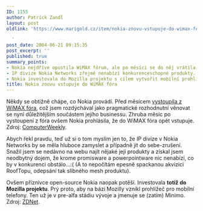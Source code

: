 ```yaml
---
ID: 1155
author: Patrick Zandl
layout: post
oldlink: 'https://www.marigold.cz/item/nokia-znovu-vstupuje-do-wimax-fora

  '
post_date: 2004-06-21 09:15:35
post_excerpt: ''
published: true
summary_points:
- Nokia nejdříve opustila WiMAX fórum, ale po měsíci se do něj vrátila.
- IP divize Nokia Networks zřejmě nenabízí konkurenceschopné produkty.
- Nokia investovala do Mozilla projektu s cílem vytvořit mobilní prohlížeč Minimo.
title: Nokia znovu vstupuje do WiMAX fóra
---
```


<p>
Někdy se obtížně chápe, co Nokia provádí. Před měsícem <a href="/?itemid=1040">vystoupila z WiMAX fóra</a>, což jsem rozdýchával jako pragmatické rozhodnutní věnovat se nyní důležitějším součástem jejího businessu. Zhruba měsíc po vystoupení z fóra ovšem Nokia prohlásila, že do WiMAX fóra opět vstupuje. Zdroj: <a href="http://www.computerweekly.com/articles/article.asp?liArticleID=131392&#038;liArticleTypeID=1&#038;liCategoryID=1&#038;liChannelID=7&#038;liFlavourID=1&#038;sSearch=&#038;nPage=1">ComputerWeekly</a>.</p>
<p>
Abych řekl pravdu, teď už si o tom myslím jen to, že IP divize v Nokia Networks by se měla hluboce zamyslet a případně jít do sebe-zrušení. Snažil jsem se nedávno na webu najít nějaké její produkty a získal jsem neodbytný dojem, že krome promisware a powerpointware nic nenabízí, co by v konkurenci obstálo...:( (A to nepočítám epesně spackanou akvizici RoofTopu, odepsání tak slibného mesh produktu). </p>
<p>
Ovšem příznivce open-source Nokia naopak potěší. Investovala <strong>totiž do Mozilla projektu</strong>. Prý proto, aby na bázi Mozilly vznikl prohlížeč pro mobilní telefony. Ten už je v pre-alfa stádiu vývoje a jmenuje se (zatím) Minimo. Zdroj: <a href="http://www.zdnet.com.au/news/software/0,2000061733,39151110,00.htm">ZDNet</a>.</p>